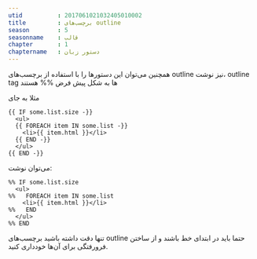 ```yaml
---
utid          : 2017061021032405010002
title         : برچسب‌های outline
season        : 5
seasonname    : قالب
chapter       : 1
chaptername   : دستور زبان
---
```



<p>همچنین می‌توان این دستورها را با استفاده از برچسب‌های outline نیز نوشت، outline tag ها به شکل پیش فرض %% هستند</p>

<p>مثلا به جای</p>

<pre><code>{{ IF some.list.size -}}
  &lt;ul&gt;
  {{ FOREACH item IN some.list -}}
    &lt;li&gt;{{ item.html }}&lt;/li&gt;
  {{ END -}}
  &lt;/ul&gt;
{{ END -}}
</code></pre>

<p>می‌توان نوشت:</p>

<pre><code>%% IF some.list.size
  &lt;ul&gt;
%%   FOREACH item IN some.list
    &lt;li&gt;{{ item.html }}&lt;/li&gt;
%%   END
  &lt;/ul&gt;
%% END
</code></pre>

<p>تنها دقت داشته باشید برچسب‌های outline حتما باید در ابتدای خط باشند و از ساختن فرورفتگی برای آن‌ها خودداری کنید.</p>


